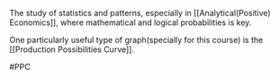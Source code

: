 The study of statistics and patterns, especially in [[Analytical(Positive) Economics]], where mathematical and logical probabilities is key.

One particularly useful type of graph(specially for this course) is the [[Production Possibilities Curve]].

#PPC